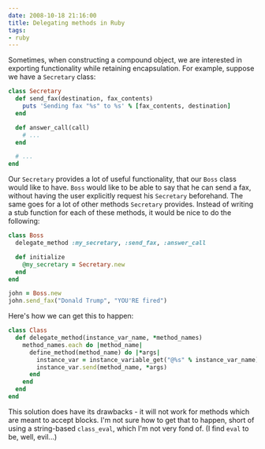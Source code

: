 ```yaml
---
date: 2008-10-18 21:16:00
title: Delegating methods in Ruby
tags:
- ruby
---
```


Sometimes, when constructing a compound object, we are interested in exporting
functionality while retaining encapsulation. For example, suppose we have a
`Secretary` class:

```ruby
class Secretary
  def send_fax(destination, fax_contents)
    puts 'Sending fax "%s" to %s' % [fax_contents, destination]
  end

  def answer_call(call)
    # ...
  end

  # ...
end
```

Our `Secretary` provides a lot of useful functionality, that our `Boss` class
would like to have. `Boss` would like to be able to say that he can send a fax,
without having the user explicitly request his `Secretary` beforehand. The same
goes for a lot of other methods `Secretary` provides. Instead of writing a stub
function for each of these methods, it would be nice to do the following:

```ruby
class Boss
  delegate_method :my_secretary, :send_fax, :answer_call

  def initialize
    @my_secretary = Secretary.new
  end
end

john = Boss.new
john.send_fax("Donald Trump", "YOU'RE fired")
```

Here's how we can get this to happen:

```ruby
class Class
  def delegate_method(instance_var_name, *method_names)
    method_names.each do |method_name|
      define_method(method_name) do |*args|
        instance_var = instance_variable_get("@%s" % instance_var_name)
        instance_var.send(method_name, *args)
      end
    end
  end
end
```

This solution does have its drawbacks - it will not work for methods which are
meant to accept blocks. I'm not sure how to get that to happen, short of using
a string-based `class_eval`, which I'm not very fond of. (I find `eval` to be,
well, evil...)
